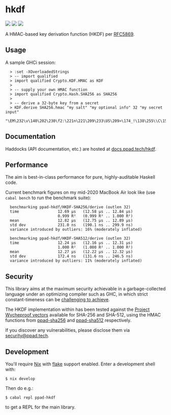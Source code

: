 # hkdf

[![](https://img.shields.io/hackage/v/ppad-hkdf?color=blue)](https://hackage.haskell.org/package/ppad-hkdf)
![](https://img.shields.io/badge/license-MIT-brightgreen)
[![](https://img.shields.io/badge/haddock-hkdf-lightblue)](https://docs.ppad.tech/hkdf)

A HMAC-based key derivation function (HKDF) per
[RFC5869](https://datatracker.ietf.org/doc/html/rfc5869).

## Usage

A sample GHCi session:

```
  > :set -XOverloadedStrings
  > -- import qualified
  > import qualified Crypto.KDF.HMAC as KDF
  >
  > -- supply your own HMAC function
  > import qualified Crypto.Hash.SHA256 as SHA256
  >
  > -- derive a 32-byte key from a secret
  > KDF.derive SHA256.hmac "my salt" "my optional info" 32 "my secret input"
  "\EM\232\v\140\202\230\f2:\221n\221\209\233\US\209>\174_!\138\255\\C\150\237^X\226\tt\252"
```

## Documentation

Haddocks (API documentation, etc.) are hosted at
[docs.ppad.tech/hkdf][hadoc].

## Performance

The aim is best-in-class performance for pure, highly-auditable Haskell
code.

Current benchmark figures on my mid-2020 MacBook Air look like (use
`cabal bench` to run the benchmark suite):

```
  benchmarking ppad-hkdf/HKDF-SHA256/derive (outlen 32)
  time                 12.69 μs   (12.58 μs .. 12.84 μs)
                       0.999 R²   (0.999 R² .. 1.000 R²)
  mean                 12.82 μs   (12.75 μs .. 12.89 μs)
  std dev              231.0 ns   (190.1 ns .. 299.9 ns)
  variance introduced by outliers: 16% (moderately inflated)

  benchmarking ppad-hkdf/HKDF-SHA512/derive (outlen 32)
  time                 12.24 μs   (12.16 μs .. 12.31 μs)
                       1.000 R²   (1.000 R² .. 1.000 R²)
  mean                 12.27 μs   (12.22 μs .. 12.32 μs)
  std dev              172.4 ns   (131.6 ns .. 246.5 ns)
  variance introduced by outliers: 11% (moderately inflated)
```

## Security

This library aims at the maximum security achievable in a
garbage-collected language under an optimizing compiler such as GHC, in
which strict constant-timeness can be [challenging to achieve][const].

The HKDF implementation within has been tested against the [Project
Wycheproof vectors][wyche] available for SHA-256 and SHA-512, using
the HMAC functions from [ppad-sha256][sh256] and [ppad-sha512][sh512]
respectively.

If you discover any vulnerabilities, please disclose them via
security@ppad.tech.

## Development

You'll require [Nix][nixos] with [flake][flake] support enabled. Enter a
development shell with:

```
$ nix develop
```

Then do e.g.:

```
$ cabal repl ppad-hkdf
```

to get a REPL for the main library.

[nixos]: https://nixos.org/
[flake]: https://nixos.org/manual/nix/unstable/command-ref/new-cli/nix3-flake.html
[hadoc]: https://docs.ppad.tech/hkdf
[sh256]: https://git.ppad.tech/sha256
[sh512]: https://git.ppad.tech/sha512
[const]: https://www.chosenplaintext.ca/articles/beginners-guide-constant-time-cryptography.html
[wyche]: https://github.com/C2SP/wycheproof
